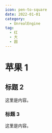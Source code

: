 ```yaml
---
icon: pen-to-square
date: 2022-01-01
category:
  - UnrealEngine
tag:
  - 红
  - 大
  - 圆
---
```


# 苹果 1

## 标题 2

这里是内容。

### 标题 3

这里是内容。
